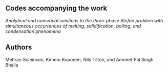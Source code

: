 ## Codes accompanying the work 
_Analytical and numerical solutions to the three-phase Stefan problem with simultaneous occurrences of melting, solidification, boiling, and condensation phenomena_

## Authors
Mehran Soleimani, Kimmo Koponen, Nils Tilton, and Amneet Pal Singh Bhalla
